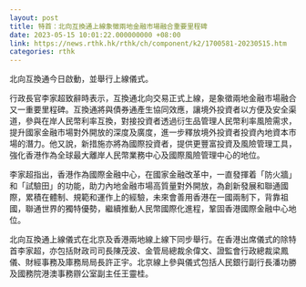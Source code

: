 ```yaml
---
layout: post
title: 特首：北向互換通上線象徵兩地金融市場融合重要里程碑
date: 2023-05-15 10:01:22.000000000 +08:00
link: https://news.rthk.hk/rthk/ch/component/k2/1700581-20230515.htm
categories: rthk
---
```


北向互換通今日啟動，並舉行上線儀式。

行政長官李家超致辭時表示，互換通北向交易正式上線，是象徵兩地金融市場融合又一重要里程碑。互換通將與債券通產生協同效應，讓境外投資者以方便及安全渠道，參與在岸人民幣利率互換，對接投資者透過衍生品管理人民幣利率風險需求，提升國家金融市場對外開放的深度及廣度，進一步釋放境外投資者投資內地資本市場的潛力。他又說，新措施亦將為國際投資者，提供更豐富投資及風險管理工具，強化香港作為全球最大離岸人民幣業務中心及國際風險管理中心的地位。

李家超指出，香港作為國際金融中心，在國家金融改革中，一直發揮着「防火牆」和「試驗田」的功能，助力內地金融市場高質量對外開放，為創新發展和聯通國際，累積在體制、規範和運作上的經驗，未來會善用香港在一國兩制下，背靠祖國，聯通世界的獨特優勢，繼續推動人民幣國際化進程，鞏固香港國際金融中心地位。

北向互換通上線儀式在北京及香港兩地線上線下同步舉行。在香港出席儀式的除特首李家超，亦包括財政司司長陳茂波、金管局總裁余偉文、證監會行政總裁梁鳳儀、財經事務及庫務局局長許正宇。北京線上參與儀式包括人民銀行副行長潘功勝及國務院港澳事務辧公室副主任王靈桂。
